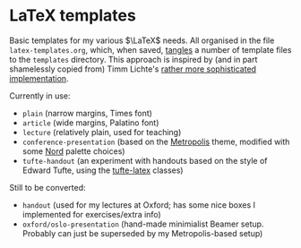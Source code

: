 # LaTeX templates

Basic templates for my various $\LaTeX$ needs. All organised in the file `latex-templates.org`, which, when saved, [tangles](https://orgmode.org/manual/Extracting-Source-Code.html) a number of template files to the `templates` directory. This approach is inspired by (and in part shamelessly copied from) Timm Lichte's [rather more sophisticated implementation](https://github.com/timmli/latex-templates).


Currently in use:
- `plain` (narrow margins, Times font)
- `article` (wide margins, Palatino font)
- `lecture` (relatively plain, used for teaching)
- `conference-presentation` (based on the [Metropolis](https://github.com/matze/mtheme) theme, modified with some [Nord](https://www.nordtheme.com/docs/colors-and-palettes) palette choices)
- `tufte-handout` (an experiment with handouts based on the style of Edward Tufte, using the [tufte-latex](https://tufte-latex.github.io/tufte-latex/) classes) 

Still to be converted:
- `handout` (used for my lectures at Oxford; has some nice boxes I implemented for exercises/extra info)
- `oxford/oslo-presentation` (hand-made minimialist Beamer setup. Probably can just be superseded by my Metropolis-based setup)


